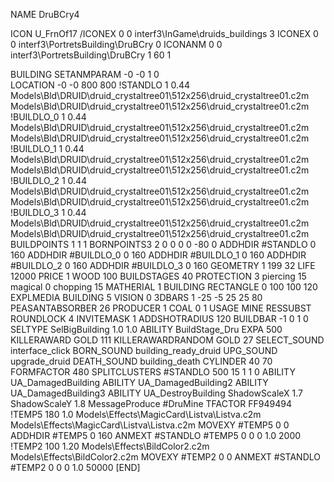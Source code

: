 NAME DruBCry4

ICON U_FrnOf17
/ICONEX 0 0 interf3\InGame\druids_buildings 3
ICONEX 0 0 interf3\PortretsBuilding\DruBCry 0
ICONANM 0 0 interf3\PortretsBuilding\DruBCry 1 60 1

BUILDING
SETANMPARAM -0 -0 1 0              
LOCATION -0 -0 800 800
!STANDLO      1 0.44 Models\Bld\DRUID\druid_crystaltree01\512x256\druid_crystaltree01.c2m Models\Bld\DRUID\druid_crystaltree01\512x256\druid_crystaltree01.c2m 
!BUILDLO_0    1 0.44 Models\Bld\DRUID\druid_crystaltree01\512x256\druid_crystaltree01.c2m Models\Bld\DRUID\druid_crystaltree01\512x256\druid_crystaltree01.c2m 
!BUILDLO_1    1 0.44 Models\Bld\DRUID\druid_crystaltree01\512x256\druid_crystaltree01.c2m Models\Bld\DRUID\druid_crystaltree01\512x256\druid_crystaltree01.c2m 
!BUILDLO_2    1 0.44 Models\Bld\DRUID\druid_crystaltree01\512x256\druid_crystaltree01.c2m Models\Bld\DRUID\druid_crystaltree01\512x256\druid_crystaltree01.c2m 
!BUILDLO_3    1 0.44 Models\Bld\DRUID\druid_crystaltree01\512x256\druid_crystaltree01.c2m Models\Bld\DRUID\druid_crystaltree01\512x256\druid_crystaltree01.c2m 
BUILDPOINTS 1 1 1 
BORNPOINTS3 2 0 0 0 0 -80 0
ADDHDIR #STANDLO 0 160
ADDHDIR #BUILDLO_0 0 160
ADDHDIR #BUILDLO_1 0 160
ADDHDIR #BUILDLO_2 0 160
ADDHDIR #BUILDLO_3 0 160
GEOMETRY 1 199 32
LIFE     12000
PRICE 1 WOOD 100
BUILDSTAGES 40
PROTECTION 3 piercing 15 magical 0 chopping 15
MATHERIAL 1 BUILDING
RECTANGLE    0 100 100 120
EXPLMEDIA BUILDING 5
VISION 0
3DBARS 1 -25 -5 25 25 80
PEASANTABSORBER 26
PRODUCER        1 COAL 0 1
USAGE MINE
RESSUBST
ROUNDLOCK 4
INVITEMASK 1
ADDSHOTRADIUS 120
BUILDBAR -1 0 1 0
SELTYPE SelBigBuilding 1.0 1.0
ABILITY BuildStage_Dru
EXPA 500
KILLERAWARD             GOLD 111
KILLERAWARDRANDOM       GOLD 27
SELECT_SOUND interface_click
BORN_SOUND building_ready_druid
UPG_SOUND upgrade_druid
DEATH_SOUND building_death
CYLINDER 40 70
FORMFACTOR 480
SPLITCLUSTERS #STANDLO 500 15 1 1 0
ABILITY UA_DamagedBuilding
ABILITY UA_DamagedBuilding2
ABILITY UA_DamagedBuilding3
ABILITY UA_DestroyBuilding
ShadowScaleX 1.7
ShadowScaleY 1.8
MessageProduce #DruMine
TFACTOR FF949494
!TEMP5 180 1.0 Models\Effects\MagicCard\Listva\Listva.c2m Models\Effects\MagicCard\Listva\Listva.c2m
MOVEXY  #TEMP5 0 0
ADDHDIR #TEMP5 0 160
ANMEXT #STANDLO #TEMP5 0 0 0 1.0 2000
!TEMP2 100 1.20 Models\Effects\BildColor2.c2m Models\Effects\BildColor2.c2m
MOVEXY  #TEMP2 0 0
ANMEXT #STANDLO #TEMP2 0 0 0 1.0 50000
[END]
